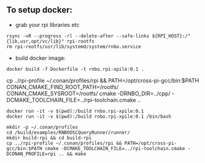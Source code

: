## To setup docker:
* grab your rpi libraries etc
```shell
rsync -vR --progress -rl --delete-after --safe-links ${RPI_HOST}:/"{lib,usr,opt/vc/lib}" rpi-rootfs
rm rpi-rootfs/usr/lib/systemd/system/rnbo.service
```
* build docker image:
```shell
docker build -f Dockerfile -t rnbo.rpi-xpile:0.1 .
```

cp ../rpi-profile ~/.conan/profiles/rpi && PATH=/opt/cross-pi-gcc/bin:$PATH CONAN_CMAKE_FIND_ROOT_PATH=/rootfs/ CONAN_CMAKE_SYSROOT=/rootfs/ cmake -DRNBO_DIR=../cpp/ -DCMAKE_TOOLCHAIN_FILE=../rpi-toolchain.cmake ..


```shell
docker run -it -v $(pwd):/build rnbo.rpi-xpile:0.1
docker run -it -v $(pwd):/build rnbo.rpi-xpile:0.1 /bin/bash
```

```shell
mkdir -p ~/.conan/profiles
cd /build/examples/RNBOOSCQueryRunner/runner/
mkdir build-rpi && cd build-rpi
cp ../rpi-profile ~/.conan/profiles/rpi && PATH=/opt/cross-pi-gcc/bin:$PATH cmake -DCMAKE_TOOLCHAIN_FILE=../rpi-toolchain.cmake -DCONAN_PROFILE=rpi .. && make
```
